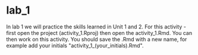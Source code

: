 # lab_1
In lab 1 we will practice the skills learned in Unit 1 and 2. For this activity - first open the project (activity_1.Rproj) then open the activity_1.Rmd. You can then work on this activity. You should save the .Rmd with a new name, for example add your initials "activity_1_(your_initials).Rmd".
